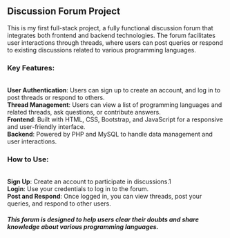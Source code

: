 <h2>Discussion Forum Project</h2>
This is my first full-stack project, a fully functional discussion forum that integrates both frontend and backend technologies. The forum facilitates user interactions through threads, where users can post queries or respond to existing discussions related to various programming languages.<br>

<h3>Key Features:</h3><br>
<b>User Authentication</b>: Users can sign up to create an account, and log in to post threads or respond to others.<br>
<b>Thread Management</b>: Users can view a list of programming languages and related threads, ask questions, or contribute answers.<br>
<b>Frontend</b>: Built with HTML, CSS, Bootstrap, and JavaScript for a responsive and user-friendly interface.<br>
<b>Backend</b>: Powered by PHP and MySQL to handle data management and user interactions.<br>
<h3>How to Use:</h3><br>
<b>Sign Up</b>: Create an account to participate in discussions.1<br>
<b>Login</b>: Use your credentials to log in to the forum.<br>
<b>Post and Respond</b>: Once logged in, you can view threads, post your queries, and respond to other users.<br>
<h5>This forum is designed to help users clear their doubts and share knowledge about various programming languages.</h5>
